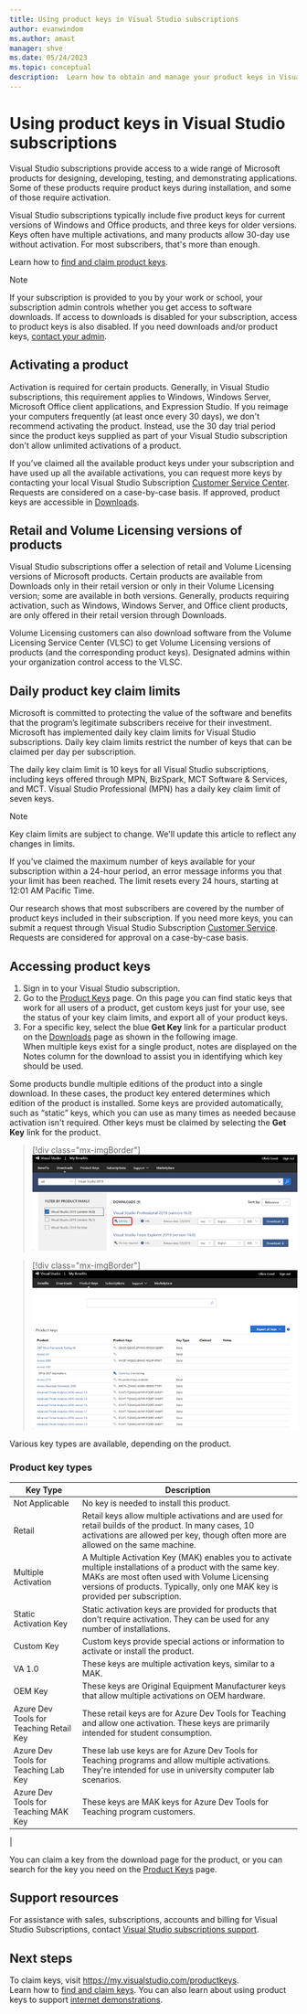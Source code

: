 ```yaml
---
title: Using product keys in Visual Studio subscriptions
author: evanwindom
ms.author: amast
manager: shve
ms.date: 05/24/2023
ms.topic: conceptual
description:  Learn how to obtain and manage your product keys in Visual Studio subscriptions.
---
```


# Using product keys in Visual Studio subscriptions

Visual Studio subscriptions provide access to a wide range of Microsoft products for designing, developing, testing, and demonstrating applications. Some of these products require product keys during installation, and some of those require activation.

Visual Studio subscriptions typically include five product keys for current versions of Windows and Office products, and three keys for older versions.
Keys often have multiple activations, and many products allow 30-day use without activation.  For most subscribers, that's more than enough.  

Learn how to [find and claim product keys](find-keys.md). 

> [!NOTE]
> If your subscription is provided to you by your work or school, your subscription admin controls whether you get access to software downloads.  If access to downloads is disabled for your subscription, access to product keys is also disabled.  If you need downloads and/or product keys, [contact your admin](contact-my-admin.md).

## Activating a product

Activation is required for certain products.  Generally, in Visual Studio subscriptions, this requirement applies to Windows, Windows Server, Microsoft Office client applications, and Expression Studio. If you reimage your computers frequently (at least once every 30 days), we don't recommend activating the product. Instead, use the 30 day trial period since the product keys supplied as part of your Visual Studio subscription don't allow unlimited activations of a product.

If you’ve claimed all the available product keys under your subscription and have used up all the available activations, you can request more keys by contacting your local Visual Studio Subscription [Customer Service Center](https://visualstudio.microsoft.com/subscriptions/support/). Requests are considered on a case-by-case basis. If approved, product keys are accessible in [Downloads](https://my.visualstudio.com/downloads).

## Retail and Volume Licensing versions of products

Visual Studio subscriptions offer a selection of retail and Volume Licensing versions of Microsoft products. Certain products are available from Downloads only in their retail version or only in their Volume Licensing version; some are available in both versions. Generally, products requiring activation, such as Windows, Windows Server, and Office client products, are only offered in their retail version through Downloads.

Volume Licensing customers can also download software from the Volume Licensing Service Center (VLSC) to get Volume Licensing versions of products (and the corresponding product keys).  Designated admins within your organization control access to the VLSC.

## Daily product key claim limits

Microsoft is committed to protecting the value of the software and benefits that the program’s legitimate subscribers receive for their investment. Microsoft has implemented daily key claim limits for Visual Studio subscriptions. Daily key claim limits restrict the number of keys that can be claimed per day per subscription.

The daily key claim limit is 10 keys for all Visual Studio subscriptions, including keys offered through MPN, BizSpark, MCT Software & Services, and MCT. Visual Studio Professional (MPN) has a daily key claim limit of seven keys.

> [!NOTE]
> Key claim limits are subject to change. We'll update this article to reflect any changes in limits.

If you've claimed the maximum number of keys available for your subscription within a 24-hour period, an error message informs you that your limit has been reached. The limit resets every 24 hours, starting at 12:01 AM Pacific Time.

Our research shows that most subscribers are covered by the number of product keys included in their subscription. If you need more keys, you can submit a request through Visual Studio Subscription [Customer Service](https://visualstudio.microsoft.com/subscriptions/support/).  Requests are considered for approval on a case-by-case basis.

## Accessing product keys

1. Sign in to your Visual Studio subscription. 
2. Go to the [Product Keys](https://my.visualstudio.com/productkeys?wt.mc_id=o~msft~docs) page. On this page you can find static keys that work for all users of a product, get custom keys just for your use, see the status of your key claim limits, and export all of your product keys. 
3. For a specific key, select the blue **Get Key** link for a particular product on the [Downloads](https://my.visualstudio.com/downloads) page as shown in the following image.  
   When multiple keys exist for a single product, notes are displayed on the Notes column for the download to assist you in identifying which key should be used.

Some products bundle multiple editions of the product into a single download. In these cases, the product key entered determines which edition of the product is installed.
Some keys are provided automatically, such as “static” keys, which you can use as many times as needed because activation isn't required. Other keys must be claimed by selecting the **Get Key** link for the product.
> [!div class="mx-imgBorder"]
> ![Get Key from Downloads Page](_img/product-keys/download-get-key.png "Screenshot of the download page for Visual Studio Professional 2019.  The Get key link is highlighted.")

> [!div class="mx-imgBorder"]
> ![Product Keys Page](_img/product-keys/product-keys-page.png "Screenshot of the Product keys page on the subscriber portal.")

Various key types are available, depending on the product.

### Product key types

|  Key Type | Description  |
|-----------|--------------|
|  Not Applicable  |  No key is needed to install this product. |
|  Retail |  Retail keys allow multiple activations and are used for retail builds of the product. In many cases, 10 activations are allowed per key, though often more are allowed on the same machine. |
|  Multiple Activation |  A Multiple Activation Key (MAK) enables you to activate multiple installations of a product with the same key. MAKs are most often used with Volume Licensing versions of products. Typically, only one MAK key is provided per subscription. |
|  Static Activation Key |  Static activation keys are provided for products that don't require activation. They can be used for any number of installations. |
|  Custom Key  |  Custom keys provide special actions or information to activate or install the product. |
|  VA 1.0  |  These keys are multiple activation keys, similar to a MAK. |
|  OEM Key |  These keys are Original Equipment Manufacturer keys that allow multiple activations on OEM hardware. |
|  Azure Dev Tools for Teaching Retail Key |  These retail keys are for Azure Dev Tools for Teaching and allow one activation. These keys are primarily intended for student consumption. |
|  Azure Dev Tools for Teaching Lab Key |  These lab use keys are for Azure Dev Tools for Teaching programs and allow multiple activations. They're intended for use in university computer lab scenarios. |
|  Azure Dev Tools for Teaching MAK Key |  These keys are MAK keys for Azure Dev Tools for Teaching program customers. |
|

You can claim a key from the download page for the product, or you can search for the key you need on the [Product Keys](https://my.visualstudio.com/productkeys) page.

## Support resources

For assistance with sales, subscriptions, accounts and billing for Visual Studio Subscriptions, contact [Visual Studio subscriptions support](https://aka.ms/vssubscriberhelp).

## Next steps

To claim keys, visit https://my.visualstudio.com/productkeys.  
Learn how to [find and claim keys](find-keys.md).
You can also learn about using product keys to support [internet demonstrations](internet-demos.md).

